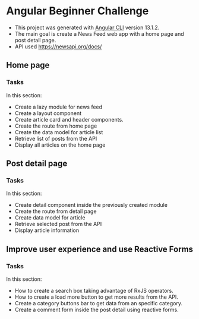 # Angular Beginner Challenge

- This project was generated with [Angular CLI](https://github.com/angular/angular-cli) version 13.1.2.
- The main goal is create a News Feed web app with a home page and post detail page.
- API used https://newsapi.org/docs/ 

## Home page

### Tasks

In this section:

- Create a lazy module for news feed
- Create a layout component
- Create article card and header components.
- Create the route from home page 
- Create the data model for article list
- Retrieve list of posts from the API
- Display all articles on the home page


## Post detail page

### Tasks

In this section:

- Create detail component inside the previously created module
- Create the route from detail page
- Create data model for article
- Retrieve selected post from the API
- Display article information

## Improve user experience and use Reactive Forms

### Tasks

In this section:

- How to create a search box taking advantage of RxJS operators.
- How to create a load more button to get more results from the API.
- Create a category buttons bar to get data from an specific category.
- Create a comment form inside the post detail using reactive forms.


